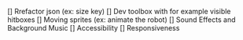 [] Rrefactor json (ex: size key)
[] Dev toolbox with for example visible hitboxes
[] Moving sprites (ex: animate the robot)
[] Sound Effects and Background Music
[] Accessibility
[] Responsiveness
